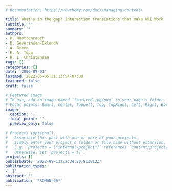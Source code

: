 ```yaml
---
# Documentation: https://wowchemy.com/docs/managing-content/

title: What's in the gap? Interaction transistions that make HRI Work
subtitle: ''
summary: ''
authors:
- H. Huettenrauch
- K. Severinson-Eklundh
- A. Green
- E. A. Topp
- H. I. Christensen
tags: []
categories: []
date: '2006-09-01'
lastmod: 2022-05-05T21:13:54-07:00
featured: false
draft: false

# Featured image
# To use, add an image named `featured.jpg/png` to your page's folder.
# Focal points: Smart, Center, TopLeft, Top, TopRight, Left, Right, BottomLeft, Bottom, BottomRight.
image:
  caption: ''
  focal_point: ''
  preview_only: false

# Projects (optional).
#   Associate this post with one or more of your projects.
#   Simply enter your project's folder or file name without extension.
#   E.g. `projects = ["internal-project"]` references `content/project/deep-learning/index.md`.
#   Otherwise, set `projects = []`.
projects: []
publishDate: '2022-09-11T22:34:20.913813Z'
publication_types:
- '1'
abstract: ''
publication: '*ROMAN-06*'
---
```

